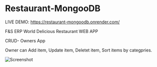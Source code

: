 # Restaurant-MongooDB

LIVE DEMO:
https://restaurant-mongoodb.onrender.com/

F&amp;S ERP World Delicious Restaurant WEB APP

CRUD- Owners App

Owner can Add item, Update item, Deletet item, Sort items by categpries.




![Screenshot](https://user-images.githubusercontent.com/93940739/165074939-27b7debe-b738-4529-b48c-6a9790248ad7.jpg)
